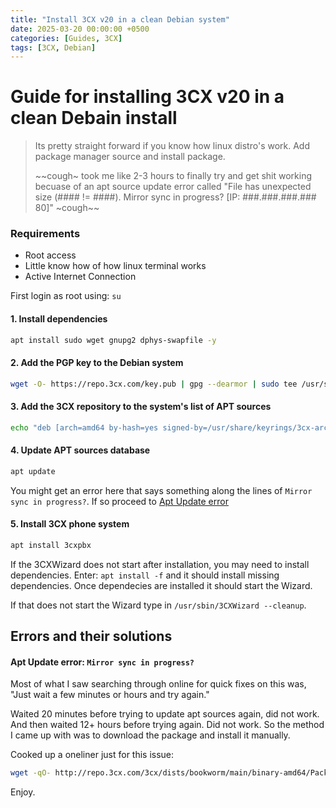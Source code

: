 ```yaml
---
title: "Install 3CX v20 in a clean Debian system"
date: 2025-03-20 00:00:00 +0500
categories: [Guides, 3CX]
tags: [3CX, Debian]
---
```


# **Guide for installing 3CX v20 in a clean Debain install**

> Its pretty straight forward if you know how linux distro's work. Add package manager source and install package.
> 
> ~~cough~ took me like 2-3 hours to finally try and get shit working becuase of an apt source update error called "File has unexpected size (#### != ####). Mirror sync in progress? [IP: ###.###.###.### 80]" ~cough~~

### **Requirements**
- Root access 
- Little know how of how linux terminal works
- Active Internet Connection

First login as root using: `su`

#### **1. Install dependencies**
```bash
apt install sudo wget gnupg2 dphys-swapfile -y 
``` 

#### **2. Add the PGP key to the Debian system**
```bash
wget -O- https://repo.3cx.com/key.pub | gpg --dearmor | sudo tee /usr/share/keyrings/3cx-archive-keyring.gpg > /dev/null
```

#### **3. Add the 3CX repository to the system's list of APT sources**
```bash
echo "deb [arch=amd64 by-hash=yes signed-by=/usr/share/keyrings/3cx-archive-keyring.gpg] http://repo.3cx.com/3cx bookworm main" | tee /etc/apt/sources.list.d/3cxpbx.list
```

#### **4. Update APT sources database**
```bash
apt update
```
You might get an error here that says something along the lines of `Mirror sync in progress?`. If so proceed to [Apt Update error](#apt-update-error-mirror-sync-in-progress)

#### **5. Install 3CX phone system**
```bash
apt install 3cxpbx
```
If the 3CXWizard does not start after installation, you may need to install dependencies. Enter: `apt install -f` and it should install missing dependencies. Once dependecies are installed it should start the Wizard.

If that does not start the Wizard type in `/usr/sbin/3CXWizard --cleanup`.

## Errors and their solutions

#### **Apt Update error: `Mirror sync in progress?`**
Most of what I saw searching through online for quick fixes on this was, "Just wait a few minutes or hours and try again."

Waited 20 minutes before trying to update apt sources again, did not work. And then waited 12+ hours before trying again. Did not work. So the method I came up with was to download the package and install it manually.

Cooked up a oneliner just for this issue:
```bash
wget -qO- http://repo.3cx.com/3cx/dists/bookworm/main/binary-amd64/Packages | awk '/Filename:/ {print "http://repo.3cx.com/3cx/" $2; exit}' | xargs wget -q && sudo dpkg -i 3cxpbx_*.deb && sudo apt install -f
```

Enjoy.